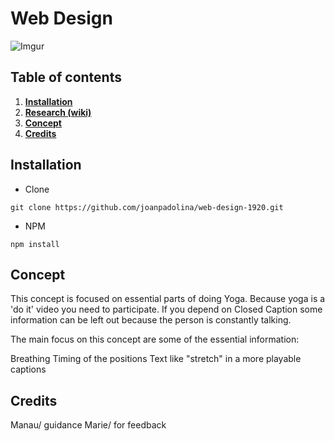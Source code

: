 # Web Design 

![Imgur](https://i.imgur.com/fxuV8U8.jpg)

## Table of contents

1. __[Installation](#installation)__
1. __[Research (wiki)](https://github.com/joanpadolina/web-design-1920/wiki)__
1. __[Concept](#concept)__
1. __[Credits](#credits)__

## Installation
* Clone

```
git clone https://github.com/joanpadolina/web-design-1920.git
```
* NPM

```
npm install
```

## Concept

This concept is focused on essential parts of doing Yoga. Because yoga is a 'do it' video you need to participate. If you depend on Closed Caption some information can be left out because the person is constantly talking.

The main focus on this concept are some of the essential information:

Breathing
Timing of the positions
Text like "stretch" in a more playable captions

## Credits

Manau/ guidance
Marie/ for feedback


